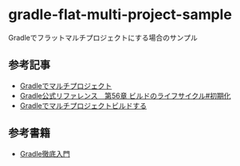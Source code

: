 # gradle-flat-multi-project-sample
Gradleでフラットマルチプロジェクトにする場合のサンプル

## 参考記事
- [Gradleでマルチプロジェクト](http://qiita.com/shiena/items/371fe817c8fb6be2bb1e)
- [Gradle公式リファレンス　第56章 ビルドのライフサイクル#初期化](http://gradle.monochromeroad.com/docs/userguide/build_lifecycle.html#sec:initialization)
- [Gradleでマルチプロジェクトビルドする](http://wadahiro.hatenablog.com/entry/20120406/1333707987)

## 参考書籍
- [Gradle徹底入門](http://amzn.to/2sDTjWN)

